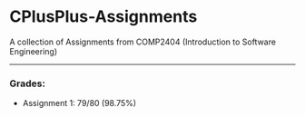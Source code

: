 # CPlusPlus-Assignments
A collection of Assignments from COMP2404 (Introduction to Software Engineering)

- - -
### Grades:

- Assignment 1: 79/80 (98.75%)
